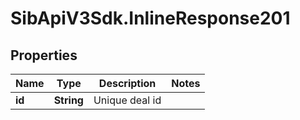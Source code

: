 # SibApiV3Sdk.InlineResponse201

## Properties
Name | Type | Description | Notes
------------ | ------------- | ------------- | -------------
**id** | **String** | Unique deal id | 


